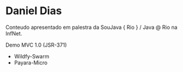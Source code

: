 # Daniel Dias
Conteudo apresentado em palestra da SouJava { Rio } / Java @ Rio na InfNet.

Demo MVC 1.0 (JSR-371)

- Wildfy-Swarm
- Payara-Micro
